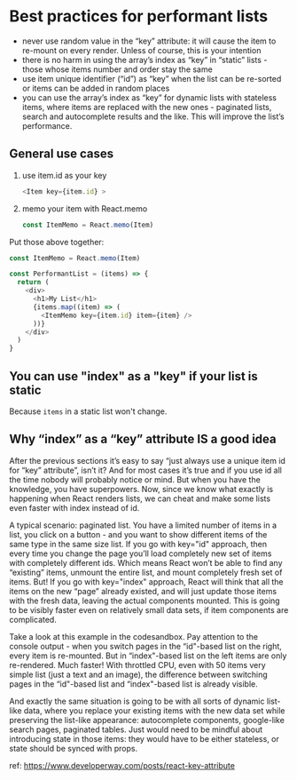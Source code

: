 # Best practices for performant lists

- never use random value in the “key” attribute: it will cause the item to re-mount on every render. Unless of course, this is your intention
- there is no harm in using the array’s index as “key” in “static” lists - those whose items number and order stay the same
- use item unique identifier (“id”) as “key” when the list can be re-sorted or items can be added in random places
- you can use the array’s index as “key” for dynamic lists with stateless items, where items are replaced with the new ones - paginated lists, search and autocomplete results and the like. This will improve the list’s performance.

## General use cases

1. use item.id as your key

   ```js
   <Item key={item.id} >
   ```

2. memo your item with React.memo

   ```js
   const ItemMemo = React.memo(Item)
   ```

Put those above together:

```js
const ItemMemo = React.memo(Item)

const PerformantList = (items) => {
  return (
    <div>
      <h1>My List</h1>
      {items.map((item) => (
        <ItemMemo key={item.id} item={item} />
      ))}
    </div>
  )
}
```

## You can use "index" as a "key" if your list is static

Because `items` in a static list won't change.

## Why “index” as a “key” attribute IS a good idea

After the previous sections it’s easy to say “just always use a unique item id for “key” attribute”, isn’t it? And for most cases it’s true and if you use id all the time nobody will probably notice or mind. But when you have the knowledge, you have superpowers. Now, since we know what exactly is happening when React renders lists, we can cheat and make some lists even faster with index instead of id.

A typical scenario: paginated list. You have a limited number of items in a list, you click on a button - and you want to show different items of the same type in the same size list. If you go with key="id" approach, then every time you change the page you’ll load completely new set of items with completely different ids. Which means React won’t be able to find any “existing” items, unmount the entire list, and mount completely fresh set of items. But! If you go with key="index" approach, React will think that all the items on the new “page” already existed, and will just update those items with the fresh data, leaving the actual components mounted. This is going to be visibly faster even on relatively small data sets, if item components are complicated.

Take a look at this example in the codesandbox. Pay attention to the console output - when you switch pages in the “id"-based list on the right, every item is re-mounted. But in “index"-based list on the left items are only re-rendered. Much faster! With throttled CPU, even with 50 items very simple list (just a text and an image), the difference between switching pages in the “id"-based list and “index"-based list is already visible.

And exactly the same situation is going to be with all sorts of dynamic list-like data, where you replace your existing items with the new data set while preserving the list-like appearance: autocomplete components, google-like search pages, paginated tables. Just would need to be mindful about introducing state in those items: they would have to be either stateless, or state should be synced with props.

ref: https://www.developerway.com/posts/react-key-attribute
